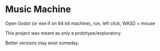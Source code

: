 # Music Machine

Open Godot (or exe if on 64 bit machine), run, left click, WASD + mouse

This project was meant as only a prototype/exploratory.

Better versions may exist someday.
